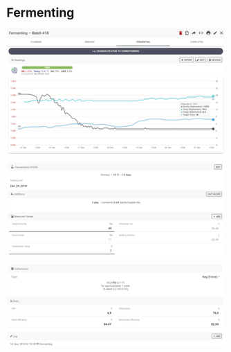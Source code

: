 # Fermenting

![Follow your fermentation realtime and log all your data with the many integrations aviailable \(optional\)](../.gitbook/assets/image%20%2825%29.png)

![Follow your fermentation profile and additions, enter measured values and get stats](../.gitbook/assets/image%20%286%29.png)

![Calculate carbonation, see you stats and enter/see log details](../.gitbook/assets/image%20%2823%29.png)

